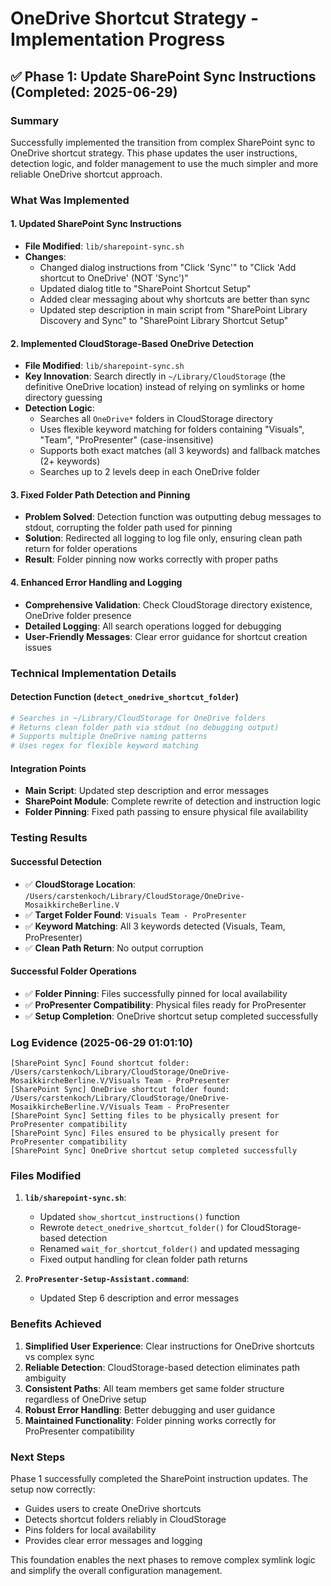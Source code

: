 # OneDrive Shortcut Strategy - Implementation Progress

## ✅ Phase 1: Update SharePoint Sync Instructions (Completed: 2025-06-29)

### Summary

Successfully implemented the transition from complex SharePoint sync to OneDrive shortcut strategy. This phase updates the user instructions, detection logic, and folder management to use the much simpler and more reliable OneDrive shortcut approach.

### What Was Implemented

#### 1. Updated SharePoint Sync Instructions

- **File Modified**: `lib/sharepoint-sync.sh`
- **Changes**:
  - Changed dialog instructions from "Click 'Sync'" to "Click 'Add shortcut to OneDrive' (NOT 'Sync')"
  - Updated dialog title to "SharePoint Shortcut Setup"
  - Added clear messaging about why shortcuts are better than sync
  - Updated step description in main script from "SharePoint Library Discovery and Sync" to "SharePoint Library Shortcut Setup"

#### 2. Implemented CloudStorage-Based OneDrive Detection

- **File Modified**: `lib/sharepoint-sync.sh`
- **Key Innovation**: Search directly in `~/Library/CloudStorage` (the definitive OneDrive location) instead of relying on symlinks or home directory guessing
- **Detection Logic**:
  - Searches all `OneDrive*` folders in CloudStorage directory
  - Uses flexible keyword matching for folders containing "Visuals", "Team", "ProPresenter" (case-insensitive)
  - Supports both exact matches (all 3 keywords) and fallback matches (2+ keywords)
  - Searches up to 2 levels deep in each OneDrive folder

#### 3. Fixed Folder Path Detection and Pinning

- **Problem Solved**: Detection function was outputting debug messages to stdout, corrupting the folder path used for pinning
- **Solution**: Redirected all logging to log file only, ensuring clean path return for folder operations
- **Result**: Folder pinning now works correctly with proper paths

#### 4. Enhanced Error Handling and Logging

- **Comprehensive Validation**: Check CloudStorage directory existence, OneDrive folder presence
- **Detailed Logging**: All search operations logged for debugging
- **User-Friendly Messages**: Clear error guidance for shortcut creation issues

### Technical Implementation Details

#### Detection Function (`detect_onedrive_shortcut_folder`)

```bash
# Searches in ~/Library/CloudStorage for OneDrive folders
# Returns clean folder path via stdout (no debugging output)
# Supports multiple OneDrive naming patterns
# Uses regex for flexible keyword matching
```

#### Integration Points

- **Main Script**: Updated step description and error messages
- **SharePoint Module**: Complete rewrite of detection and instruction logic
- **Folder Pinning**: Fixed path passing to ensure physical file availability

### Testing Results

#### Successful Detection

- ✅ **CloudStorage Location**: `/Users/carstenkoch/Library/CloudStorage/OneDrive-MosaikkircheBerline.V`
- ✅ **Target Folder Found**: `Visuals Team - ProPresenter`
- ✅ **Keyword Matching**: All 3 keywords detected (Visuals, Team, ProPresenter)
- ✅ **Clean Path Return**: No output corruption

#### Successful Folder Operations

- ✅ **Folder Pinning**: Files successfully pinned for local availability
- ✅ **ProPresenter Compatibility**: Physical files ready for ProPresenter
- ✅ **Setup Completion**: OneDrive shortcut setup completed successfully

### Log Evidence (2025-06-29 01:01:10)

```
[SharePoint Sync] Found shortcut folder: /Users/carstenkoch/Library/CloudStorage/OneDrive-MosaikkircheBerline.V/Visuals Team - ProPresenter
[SharePoint Sync] OneDrive shortcut folder found: /Users/carstenkoch/Library/CloudStorage/OneDrive-MosaikkircheBerline.V/Visuals Team - ProPresenter
[SharePoint Sync] Setting files to be physically present for ProPresenter compatibility
[SharePoint Sync] Files ensured to be physically present for ProPresenter compatibility
[SharePoint Sync] OneDrive shortcut setup completed successfully
```

### Files Modified

1. **`lib/sharepoint-sync.sh`**:

   - Updated `show_shortcut_instructions()` function
   - Rewrote `detect_onedrive_shortcut_folder()` for CloudStorage-based detection
   - Renamed `wait_for_shortcut_folder()` and updated messaging
   - Fixed output handling for clean folder path returns

2. **`ProPresenter-Setup-Assistant.command`**:
   - Updated Step 6 description and error messages

### Benefits Achieved

1. **Simplified User Experience**: Clear instructions for OneDrive shortcuts vs complex sync
2. **Reliable Detection**: CloudStorage-based detection eliminates path ambiguity
3. **Consistent Paths**: All team members get same folder structure regardless of OneDrive setup
4. **Robust Error Handling**: Better debugging and user guidance
5. **Maintained Functionality**: Folder pinning works correctly for ProPresenter compatibility

### Next Steps

Phase 1 successfully completed the SharePoint instruction updates. The setup now correctly:

- Guides users to create OneDrive shortcuts
- Detects shortcut folders reliably in CloudStorage
- Pins folders for local availability
- Provides clear error messages and logging

This foundation enables the next phases to remove complex symlink logic and simplify the overall configuration management.
